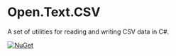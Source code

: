 # Open.Text.CSV
A set of utilities for reading and writing CSV data in C#. 

[![NuGet](http://img.shields.io/nuget/v/Open.Text.CSV.svg)](https://www.nuget.org/packages/Open.Text.CSV/)
